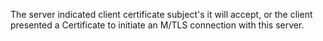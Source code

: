 The server indicated client certificate subject's it will accept, or the client presented a Certificate to initiate an M/TLS connection with this server.